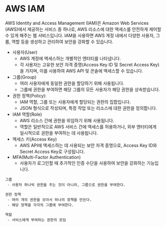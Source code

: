 # AWS IAM

AWS Identity and Access Management (IAM)은 Amazon Web Services (AWS)에서 제공하는 서비스 중 하나로, AWS 리소스에 대한 액세스를 안전하게 제어할 수 있게 해주는 웹 서비스입니다. IAM을 사용하면 AWS 계정 내에서 다양한 사용자, 그룹, 역할 등을 생성하고 관리하여 보안을 강화할 수 있습니다.  

 - 사용자(User)
    - AWS 계정에 액세스하는 개별적인 엔터티를 나타냅니다.
    - 각 사용자는 고유한 보안 자격 증명(Access Key ID 및 Secret Access Key)을 가지며, 이를 사용하여 AWS API 및 콘솔에 액세스할 수 있습니다.
 - 그룹(Group)
    - 여러 사용자에게 동일한 권한을 할당하기 위해 사용됩니다.
    - 그룹에 권한을 부여하면 해당 그룹의 모든 사용자가 해당 권한을 상속받습니다.
 - 권한 정책(Policy):
    - IAM 역할, 그룹 또는 사용자에게 할당되는 권한의 집합입니다.
    - JSON 형식으로 작성되며, 특정 작업 또는 리소스에 대한 권한을 정의합니다.
 - IAM 역할(Role)
    - AWS 리소스 간에 권한을 위임하기 위해 사용됩니다.
    - 역할은 일반적으로 AWS 서비스 간에 액세스를 허용하거나, 외부 엔터티에게 일시적으로 권한을 부여하는 데 사용됩니다.
 - 액세스 키(Access Key)
    - AWS API에 액세스하는 데 사용되는 보안 자격 증명으로, Access Key ID와 Secret Access Key로 구성됩니다.
 - MFA(Multi-Factor Authentication)
    - 사용자가 로그인할 때 추가적인 인증 수단을 사용하여 보안을 강화하는 기능입니다.
```
그룹
 - 사용자 하나씩 권한을 주는 것이 아니라, 그룹으로 권한을 부여한다.

권한 정책
 - 여러 개의 권한을 모아서 하나의 정책을 만든다.
 - 해당 정책을 각각의 그룹에 부여한다.

역할
 - 서비스에게 부여하는 권한의 모임
```

